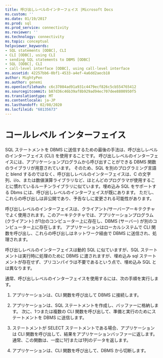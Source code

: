 ```yaml
---
title: 呼び出しレベルのインターフェイス |Microsoft Docs
ms.custom: ''
ms.date: 01/19/2017
ms.prod: sql
ms.prod_service: connectivity
ms.reviewer: ''
ms.technology: connectivity
ms.topic: conceptual
helpviewer_keywords:
- SQL statements [ODBC], CLI
- CLI [ODBC], using CLI
- sending SQL statements to DBMS [ODBC]
- SQL [ODBC], CLI
- call-level interface [ODBC], using call-level interface
ms.assetid: 42257bb6-0bf1-4533-a4ef-4a6dd2aecb18
author: MightyPen
ms.author: genemi
ms.openlocfilehash: c6c37084ad91a931c4479ecf826c5cb554765412
ms.sourcegitcommit: b87d36c46b39af8b929ad94ec707dee8800950f5
ms.translationtype: MT
ms.contentlocale: ja-JP
ms.lasthandoff: 02/08/2020
ms.locfileid: "68135673"
---
```

# <a name="call-level-interfaces"></a>コールレベル インターフェイス
SQL ステートメントを DBMS に送信するための最後の手法は、呼び出しレベルのインターフェイス (CLI) を使用することです。 呼び出しレベルのインターフェイスには、アプリケーションプログラムから呼び出すことができる DBMS 関数のライブラリが用意されています。 そのため、SQL を別のプログラミング言語と blend するのではなく、呼び出しレベルのインターフェイスは、C の文字列、i/o、または数値演算ライブラリなど、ほとんどのプログラマが使用することに慣れているルーチンライブラリに似ています。埋め込み SQL をサポートする Dbms には、呼び出しレベルのインターフェイスが既にあります。 ただし、これらの呼び出しは非公開であり、予告なしに変更される可能性があります。  
  
 呼び出しレベルのインターフェイスは、クライアント/サーバーアーキテクチャでよく使用されます。このアーキテクチャでは、アプリケーションプログラム (クライアント) が1台のコンピューター上に存在し、DBMS (サーバー) が別のコンピューター上に存在します。 アプリケーションはローカルシステムで CLI 関数を呼び出し、これらの呼び出しはネットワーク経由で DBMS に送信され、処理されます。  
  
 呼び出しレベルのインターフェイスは動的 SQL に似ていますが、SQL ステートメントは実行時に処理のために DBMS に渡されますが、埋め込み sql ステートメントが存在せず、プリコンパイラは不要であるという点で、埋め込み SQL とは異なります。  
  
 通常、呼び出しレベルのインターフェイスを使用するには、次の手順を実行します。  
  
1.  アプリケーションは、CLI 関数を呼び出して DBMS に接続します。  
  
2.  アプリケーションは、SQL ステートメントを作成し、バッファーに格納します。 次に、1つまたは複数の CLI 関数を呼び出して、準備と実行のためにステートメントを DBMS に送信します。  
  
3.  ステートメントが SELECT ステートメントである場合、アプリケーションは CLI 関数を呼び出して、結果をアプリケーションバッファーに返します。 通常、この関数は、一度に1行または1列のデータを返します。  
  
4.  アプリケーションは、CLI 関数を呼び出して、DBMS から切断します。
